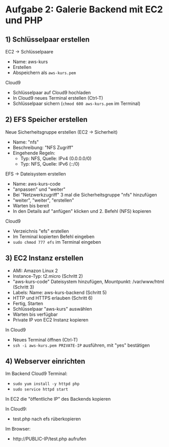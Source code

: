 # Aufgabe 2: Galerie Backend mit EC2 und PHP

## 1) Schlüsselpaar erstellen

EC2 -> Schlüsselpaare
- Name: aws-kurs
- Erstellen
- Abspeichern als `aws-kurs.pem`

Cloud9
- Schlüsselpaar auf Cloud9 hochladen
- In Cloud9 neues Terminal erstellen (Ctrl-T)
- Schlüsselpaar sichern (`chmod 600 aws-kurs.pem` im Terminal)

## 2) EFS Speicher erstellen

Neue Sicherheitsgruppe erstellen (EC2 -> Sicherheit)
- Name: "nfs"
- Beschreibung: "NFS Zugriff"
- Eingehende Regeln:
  - Typ: NFS, Quelle: IPv4 (0.0.0.0/0)
  - Typ: NFS, Quelle: IPv6 (::/0)

EFS -> Dateisystem erstellen
- Name: aws-kurs-code
- "anpassen" und "weiter"
- Bei "Netzwerkzugriff" 3 mal die Sicherheitsgruppe "nfs" hinzufügen
- "weiter", "weiter", "erstellen"
- Warten bis bereit
- In den Details auf "anfügen" klicken und 2. Befehl (NFS) kopieren

Cloud9
- Verzeichnis "efs" erstellen
- Im Terminal kopierten Befehl eingeben
- `sudo chmod 777 efs` im Terminal eingeben

## 3) EC2 Instanz erstellen
- AMI: Amazon Linux 2
- Instance-Typ: t2.micro (Schritt 2)
- "aws-kurs-code" Dateisystem hinzufügen, Mountpunkt: /var/www/html (Schritt 3)
- Labels: Name: aws-kurs-backend (Schritt 5)
- HTTP und HTTPS erlauben (Schritt 6)
- Fertig, Starten
- Schlüsselpaar "aws-kurs" auswählen
- Warten bis verfügbar
- Private IP von EC2 Instanz kopieren

In Cloud9
- Neues Terminal öffnen (Ctrl-T)
- `ssh -i aws-kurs.pem PRIVATE-IP` ausführen, mit "yes" bestätigen


## 4) Webserver einrichten
Im Backend Cloud9 Terminal:
- `sudo yum install -y httpd php`
- `sudo service httpd start`

In EC2 die "öffentliche IP" des Backends kopieren

In Cloud9:
- test.php nach efs rüberkopieren

Im Browser:
- http://PUBLIC-IP/test.php aufrufen
